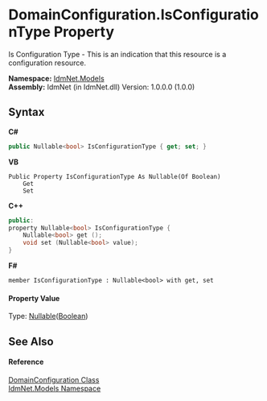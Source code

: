 # DomainConfiguration.IsConfigurationType Property 
 

Is Configuration Type - This is an indication that this resource is a configuration resource.

**Namespace:**&nbsp;<a href="N_IdmNet_Models">IdmNet.Models</a><br />**Assembly:**&nbsp;IdmNet (in IdmNet.dll) Version: 1.0.0.0 (1.0.0)

## Syntax

**C#**<br />
``` C#
public Nullable<bool> IsConfigurationType { get; set; }
```

**VB**<br />
``` VB
Public Property IsConfigurationType As Nullable(Of Boolean)
	Get
	Set
```

**C++**<br />
``` C++
public:
property Nullable<bool> IsConfigurationType {
	Nullable<bool> get ();
	void set (Nullable<bool> value);
}
```

**F#**<br />
``` F#
member IsConfigurationType : Nullable<bool> with get, set

```


#### Property Value
Type: <a href="http://msdn2.microsoft.com/en-us/library/b3h38hb0" target="_blank">Nullable</a>(<a href="http://msdn2.microsoft.com/en-us/library/a28wyd50" target="_blank">Boolean</a>)

## See Also


#### Reference
<a href="T_IdmNet_Models_DomainConfiguration">DomainConfiguration Class</a><br /><a href="N_IdmNet_Models">IdmNet.Models Namespace</a><br />